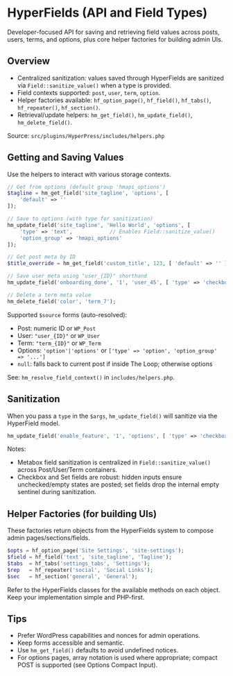 # HyperFields (API and Field Types)

Developer-focused API for saving and retrieving field values across posts, users, terms, and options, plus core helper factories for building admin UIs.

## Overview

- Centralized sanitization: values saved through HyperFields are sanitized via `Field::sanitize_value()` when a type is provided.
- Field contexts supported: `post`, `user`, `term`, `option`.
- Helper factories available: `hf_option_page()`, `hf_field()`, `hf_tabs()`, `hf_repeater()`, `hf_section()`.
- Retrieval/update helpers: `hm_get_field()`, `hm_update_field()`, `hm_delete_field()`.

Source: `src/plugins/HyperPress/includes/helpers.php`

## Getting and Saving Values

Use the helpers to interact with various storage contexts.

```php
// Get from options (default group 'hmapi_options')
$tagline = hm_get_field('site_tagline', 'options', [
    'default' => ''
]);

// Save to options (with type for sanitization)
hm_update_field('site_tagline', 'Hello World', 'options', [
    'type' => 'text',            // Enables Field::sanitize_value()
    'option_group' => 'hmapi_options'
]);

// Get post meta by ID
$title_override = hm_get_field('custom_title', 123, [ 'default' => '' ]);

// Save user meta using "user_{ID}" shorthand
hm_update_field('onboarding_done', '1', 'user_45', [ 'type' => 'checkbox' ]);

// Delete a term meta value
hm_delete_field('color', 'term_7');
```

Supported `$source` forms (auto-resolved):

- Post: numeric ID or `WP_Post`
- User: `"user_{ID}"` or `WP_User`
- Term: `"term_{ID}"` or `WP_Term`
- Options: `'option'|'options'` or `['type' => 'option', 'option_group' => '...']`
- `null`: falls back to current post if inside The Loop; otherwise options

See: `hm_resolve_field_context()` in `includes/helpers.php`.

## Sanitization

When you pass a `type` in the `$args`, `hm_update_field()` will sanitize via the HyperField model.

```php
hm_update_field('enable_feature', '1', 'options', [ 'type' => 'checkbox' ]);
```

Notes:
- Metabox field sanitization is centralized in `Field::sanitize_value()` across Post/User/Term containers.
- Checkbox and Set fields are robust: hidden inputs ensure unchecked/empty states are posted; set fields drop the internal empty sentinel during sanitization.

## Helper Factories (for building UIs)

These factories return objects from the HyperFields system to compose admin pages/sections/fields.

```php
$opts = hf_option_page('Site Settings', 'site-settings');
$field = hf_field('text', 'site_tagline', 'Tagline');
$tabs  = hf_tabs('settings_tabs', 'Settings');
$rep   = hf_repeater('social', 'Social Links');
$sec   = hf_section('general', 'General');
```

Refer to the HyperFields classes for the available methods on each object. Keep your implementation simple and PHP-first.

## Tips

- Prefer WordPress capabilities and nonces for admin operations.
- Keep forms accessible and semantic.
- Use `hm_get_field()` defaults to avoid undefined notices.
- For options pages, array notation is used where appropriate; compact POST is supported (see Options Compact Input).
